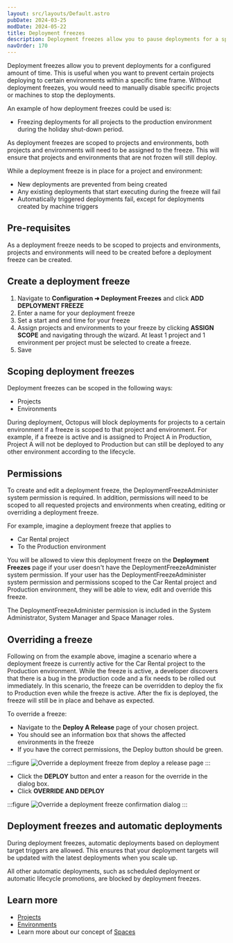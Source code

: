 ```yaml
---
layout: src/layouts/Default.astro
pubDate: 2024-03-25
modDate: 2024-05-22
title: Deployment freezes
description: Deployment freezes allow you to pause deployments for a specified time range
navOrder: 170
---
```


Deployment freezes allow you to prevent deployments for a configured amount of time. This is useful when you want to prevent certain projects deploying to certain environments within a specific time frame. Without deployment freezes, you would need to manually disable specific projects or machines to stop the deployments. 

An example of how deployment freezes could be used is:

- Freezing deployments for all projects to the production environment during the holiday shut-down period.

As deployment freezes are scoped to projects and environments, both projects and environments will need to be assigned to the freeze. This will ensure that projects and environments that are not frozen will still deploy.

While a deployment freeze is in place for a project and environment:
- New deployments are prevented from being created
- Any existing deployments that start executing during the freeze will fail
- Automatically triggered deployments fail, except for deployments created by machine triggers


## Pre-requisites
As a deployment freeze needs to be scoped to projects and environments, projects and environments will need to be created before a deployment freeze can be created.


## Create a deployment freeze
1. Navigate to **Configuration ➜ Deployment Freezes** and click **ADD DEPLOYMENT FREEZE**
2. Enter a name for your deployment freeze
3. Set a start and end time for your freeze
4. Assign projects and environments to your freeze by clicking **ASSIGN SCOPE** and navigating through the wizard. At least 1 project and 1 environment per project must be selected to create a freeze.
5. Save


## Scoping deployment freezes
Deployment freezes can be scoped in the following ways:
- Projects
- Environments

During deployment, Octopus will block deployments for projects to a certain environment if a freeze is scoped to that project and environment. For example, if a freeze is active and is assigned to Project A in Production, Project A will not be deployed to Production but can still be deployed to any other environment according to the lifecycle.


## Permissions
To create and edit a deployment freeze, the DeploymentFreezeAdminister system permission is required. In addition, permissions will need to be scoped to all requested projects and environments when creating, editing or overriding a deployment freeze.

For example, imagine a deployment freeze that applies to
* Car Rental project 
* To the Production environment 

You will be allowed to view this deployment freeze on the **Deployment Freezes** page if your user doesn't have the DeploymentFreezeAdminister system permission. If your user has the DeploymentFreezeAdminister system permission and permissions scoped to the Car Rental project and Production environment, they will be able to view, edit and override this freeze.

The DeploymentFreezeAdminister permission is included in the System Administrator, System Manager and Space Manager roles.

## Overriding a freeze
Following on from the example above, imagine a scenario where a deployment freeze is currently active for the Car Rental project to the Production environment. While the freeze is active, a developer discovers that there is a bug in the production code and a fix needs to be rolled out immediately. In this scenario, the freeze can be overridden to deploy the fix to Production even while the freeze is active. After the fix is deployed, the freeze will still be in place and behave as expected. 

To override a freeze:
- Navigate to the **Deploy A Release** page of your chosen project.
- You should see an information box that shows the affected environments in the freeze
- If you have the correct permissions, the Deploy button should be green.

:::figure
![Override a deployment freeze from deploy a release page](/docs/deployments/deployment-freeze-override.png)
:::

- Click the **DEPLOY** button and enter a reason for the override in the dialog box.
- Click **OVERRIDE AND DEPLOY**

:::figure
![Override a deployment freeze confirmation dialog](/docs/deployments/deployment-freeze-override-dialog-confirm.png)
:::

## Deployment freezes and automatic deployments
During deployment freezes, automatic deployments based on deployment target triggers are allowed. This ensures that your deployment targets will be updated with the latest deployments when you scale up.

All other automatic deployments, such as scheduled deployment or automatic lifecycle promotions, are blocked by deployment freezes.

## Learn more

- [Projects](/docs/projects/)
- [Environments](/docs/infrastructure/environments)
- Learn more about our concept of [Spaces](/docs/administration/spaces)

